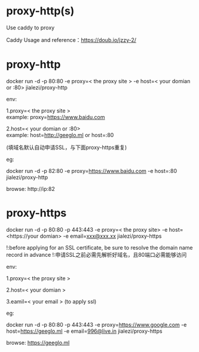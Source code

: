 # proxy-http(s)
Use caddy to proxy

Caddy Usage and reference：https://doub.io/jzzy-2/

# proxy-http

docker run -d -p 80:80 -e proxy=< the proxy site > -e host=< your domian or :80>  jialezi/proxy-http

env:

1.proxy=< the proxy site >    
example: proxy=https://www.baidu.com

2.host=< your domian or :80>    
example: host=http://geeglo.ml  or host=:80

(填域名默认自动申请SSL，与下面proxy-https重复)

eg:

docker run -d -p 82:80 -e proxy=https://www.baidu.com -e host=:80 jialezi/proxy-http

browse: http://ip:82


# proxy-https

docker run -d -p 80:80 -p 443:443 -e proxy=< the proxy site> -e host=<https://your domian> -e email=xxx@xxx.xx jialezi/proxy-https


!:before applying for an SSL certificate, be sure to resolve the domain name record in advance 
!:申请SSL之前必需先解析好域名，且80端口必需能够访问


env:

1.proxy=< the proxy  site >


2.host=< your domian > 


3.eamil=< your email > (to apply ssl)

eg:

docker run -d -p 80:80 -p 443:443 -e proxy=https://www.google.com -e host=https://geeglo.ml -e email=996@live.in jialezi/proxy-https

browse: https://geeglo.ml
